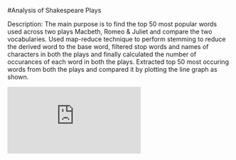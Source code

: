 #Analysis of Shakespeare Plays

Description: The main purpose is to find the top 50 most popular words used across two plays Macbeth, Romeo & Juliet and compare the two vocabularies. Used map-reduce technique to perform stemming to reduce the derived word to the base word, filtered stop words and names of characters in both the plays and finally calculated the number of occurances of each word in both the plays. Extracted top 50 most occuring words from both the plays and compared it by plotting the line graph as shown.

![](https://github.com/srinivashavanur/BigData/blob/master/Shakespeare_plays/results.pdf)



